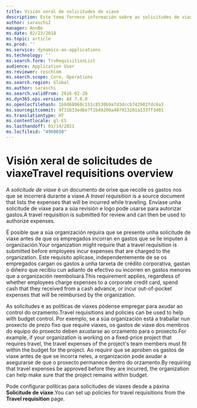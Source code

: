 ```yaml
---
title: Visión xeral de solicitudes de viaxe
description: Este tema fornece información sobre as solicitudes de viaxes. Unha solicitude de viaxe documenta os gastos de viaxe previstos.
author: saraschi2
manager: AnnBe
ms.date: 02/23/2018
ms.topic: article
ms.prod: ''
ms.service: dynamics-ax-applications
ms.technology: ''
ms.search.form: TrvRequisitionList
audience: Application User
ms.reviewer: roschlom
ms.search.scope: Core, Operations
ms.search.region: Global
ms.author: saraschi
ms.search.validFrom: 2016-02-28
ms.dyn365.ops.version: AX 7.0.0
ms.openlocfilehash: 1b8d68068c151c8530b9a7d3dccb742902fdc6a3
ms.sourcegitcommit: 9f31b33ed6e7f1b49200a407913201a1337f3401
ms.translationtype: HT
ms.contentlocale: gl-ES
ms.lasthandoff: 01/14/2021
ms.locfileid: "4960650"
---
```

# <a name="travel-requisitions-overview"></a><span data-ttu-id="99627-104">Visión xeral de solicitudes de viaxe</span><span class="sxs-lookup"><span data-stu-id="99627-104">Travel requisitions overview</span></span>

<span data-ttu-id="99627-105">A *solicitude de viaxe* é un documento de orixe que recolle os gastos nos que se incorrerá durante a viaxe.</span><span class="sxs-lookup"><span data-stu-id="99627-105">A *travel requisition* is a source document that lists the expenses that will be incurred while traveling.</span></span> <span data-ttu-id="99627-106">Envíase unha solicitude de viaxe para a súa revisión e logo pode usarse para autorizar gastos.</span><span class="sxs-lookup"><span data-stu-id="99627-106">A travel requisition is submitted for review and can then be used to authorize expenses.</span></span>

<span data-ttu-id="99627-107">É posible que a súa organización requira que se presente unha solicitude de viaxe antes de que os empregados incorran en gastos que se lle imputen á organización.</span><span class="sxs-lookup"><span data-stu-id="99627-107">Your organization might require that a travel requisition is submitted before employees incur expenses that are charged to the organization.</span></span> <span data-ttu-id="99627-108">Este requisito aplícase, independentemente de se os empregados cargan os gastos a unha tarxeta de crédito corporativa, gastan o diñeiro que recibiu cun adianto de efectivo ou incorren en gastos menores que a organización reembolsará.</span><span class="sxs-lookup"><span data-stu-id="99627-108">This requirement applies, regardless of whether employees charge expenses to a corporate credit card, spend cash that they received from a cash advance, or incur out-of-pocket expenses that will be reimbursed by the organization.</span></span>

<span data-ttu-id="99627-109">As solicitudes e as políticas de viaxes pódense empregar para axudar ao control do orzamento.</span><span class="sxs-lookup"><span data-stu-id="99627-109">Travel requisitions and policies can be used to help with budget control.</span></span> <span data-ttu-id="99627-110">Por exemplo, se a súa organización está a traballar nun proxecto de prezo fixo que require viaxes, os gastos de viaxe dos membros do equipo do proxecto deben axustarse ao orzamento para o proxecto.</span><span class="sxs-lookup"><span data-stu-id="99627-110">For example, if your organization is working on a fixed-price project that requires travel, the travel expenses of the project's team members must fit within the budget for the project.</span></span> <span data-ttu-id="99627-111">Ao requirir que se aproben os gastos de viaxe antes de que se incorra neles, a organización pode axudar a asegurarse de que o proxecto permanece dentro do orzamento.</span><span class="sxs-lookup"><span data-stu-id="99627-111">By requiring that travel expenses be approved before they are incurred, the organization can help make sure that the project remains within budget.</span></span>

<span data-ttu-id="99627-112">Pode configurar políticas para solicitudes de viaxes desde a páxina **Solicitude de viaxe**.</span><span class="sxs-lookup"><span data-stu-id="99627-112">You can set up policies for travel requisitions from the **Travel requisition** page.</span></span>
